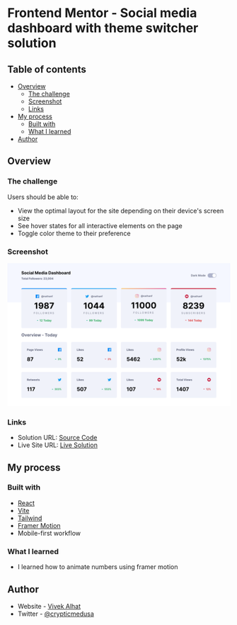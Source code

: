 # Frontend Mentor - Social media dashboard with theme switcher solution

## Table of contents

- [Overview](#overview)
  - [The challenge](#the-challenge)
  - [Screenshot](#screenshot)
  - [Links](#links)
- [My process](#my-process)
  - [Built with](#built-with)
  - [What I learned](#what-i-learned)
- [Author](#author)

## Overview

### The challenge

Users should be able to:

- View the optimal layout for the site depending on their device's screen size
- See hover states for all interactive elements on the page
- Toggle color theme to their preference

### Screenshot

![Screenshot](/social-media-dashboard/screenshot/social-media-dashboard.PNG)

### Links

- Solution URL: [Source Code](https://your-solution-url.com)
- Live Site URL: [Live Solution](https://your-live-site-url.com)

## My process

### Built with

- [React](https://react.dev/)
- [Vite](https://vitejs.dev/)
- [Tailwind](https://tailwindcss.com/)
- [Framer Motion](https://www.framer.com/motion/)
- Mobile-first workflow

### What I learned

- I learned how to animate numbers using framer motion

## Author

- Website - [Vivek Alhat](https://www.vivekalhat.xyz)
- Twitter - [@crypticmedusa](https://www.twitter.com/crypticmedusa)
